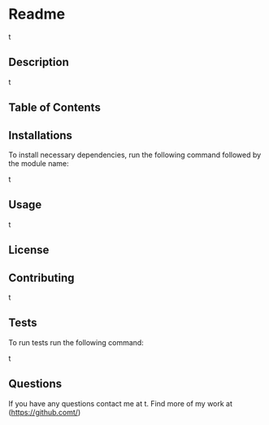 # Readme
t

## Description
t

## Table of Contents


## Installations
To install necessary dependencies, run the following command followed by the module name:

t

## Usage
t

## License


## Contributing
t

## Tests
To run tests run the following command:

t

## Questions
If you have any questions contact me at t.
Find more of my work at (https://github.comt/)